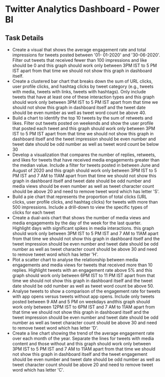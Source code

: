 # Twitter Analytics Dashboard - Power BI
## Task Details
- Create a visual that shows the average engagement rate and total impressions for tweets posted between '01- 01-2020' and '30-06-2020'. Filter out tweets that received fewer than 100 impressions and like should be 0 and this graph should work only between 3PM IST to 5 PM IST apart from that time we should not show this graph in dashboard itself.
- Create a clustered bar chart that breaks down the sum of URL clicks, user profile clicks, and hashtag clicks by tweet category (e.g., tweets with media, tweets with links, tweets with hashtags). Only include tweets that have at least one of these interaction types and this graph should work only between 3PM IST to 5 PM IST apart from that time we should not show this graph in dashboard itself and the tweet date should be even number as well as tweet word count be above 40.
- Build a chart to identify the top 10 tweets by the sum of retweets and likes. Filter out tweets posted on weekends and show the user profile that posted each tweet and this graph should work only between 3PM IST to 5 PM IST apart from that time we should not show this graph in dashboard itself and the tweet impression should be even number and tweet date should be odd number as well as tweet word count be below 30
- Develop a visualization that compares the number of replies, retweets, and likes for tweets that have received media engagements greater than the median value. Include a filter for tweets posted in between June and August of 2020 and this graph should work only between 3PM IST to 5 PM IST and 7 AM to 11AM apart from that time we should not show this graph in dashboard itself and tweet date should be odd number and media views should be even number as well as tweet character count should be above 20 and need to remove tweet word which has letter 'S'.
- Build a pie chart that represents the proportion of total clicks (URL clicks, user profile clicks, and hashtag clicks) for tweets with more than 500 impressions. Include a drill-down to view the specific types of clicks for each tweet
- Create a dual-axis chart that shows the number of media views and media engagements by the day of the week for the last quarter. Highlight days with significant spikes in media interactions. this graph should work only between 3PM IST to 5 PM IST and 7 AM to 11AM apart from that time we should not show this graph in dashboard itself and the tweet impression should be even number and tweet date should be odd number as well as tweet character count should be above 30 and need to remove tweet word which has letter 'H'.
- Plot a scatter chart to analyse the relationship between media engagements and media views for tweets that received more than 10 replies. Highlight tweets with an engagement rate above 5% and this graph should work only between 6PM IST to 11 PM IST apart from that time we should not show this graph in dashboard itself and the tweet date should be odd number as well as tweet word count be above 50.
- Analyse tweets to show a comparison of the engagement rate for tweets with app opens versus tweets without app opens. Include only tweets posted between 9 AM and 5 PM on weekdays andthis graph should work only between 12PM IST to 6PM IST and 7 AM to 11AM apart from that time we should not show this graph in dashboard itself and the tweet impression should be even number and tweet date should be odd number as well as tweet character count should be above 30 and need to remove tweet word which has letter 'D'.
- Create a line chart showing the trend of the average engagement rate over each month of the year. Separate the lines for tweets with media content and those without and this graph should work only between 3PM IST to 5 PM IST and 7 AM to 11AM apart from that time we should not show this graph in dashboard itself and the tweet engagement should be even number and tweet date should be odd number as well as tweet character count should be above 20 and need to remove tweet word which has letter 'C'.
